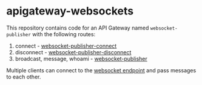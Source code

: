 # apigateway-websockets

This repository contains code for an API Gateway named `websocket-publisher` with the following routes:

1. connect - [websocket-publisher-connect](websocket-publisher-connect/lambda_function.py)
2. disconnect - [websocket-publisher-disconnect](websocket-publisher-disconnect/lambda_function.py)
3. broadcast, message, whoami - [websocket-publisher](websocket-publisher/lambda_function.py)

Multiple clients can connect to the [websocket endpoint](wss://bonxj0rcm9.execute-api.us-east-1.amazonaws.com/production) and pass messages to each other. 